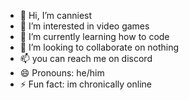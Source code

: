 - 👋 Hi, I’m canniest
- 👀 I’m interested in video games
- 🌱 I’m currently learning how to code
- 💞️ I’m looking to collaborate on nothing
- 📫 you can reach me on discord
- 😄 Pronouns: he/him
- ⚡ Fun fact: im chronically online

<!---
elijahd7476/elijahd7476 is a ✨ special ✨ repository because its `README.md` (this file) appears on your GitHub profile.
You can click the Preview link to take a look at your changes.
--->
